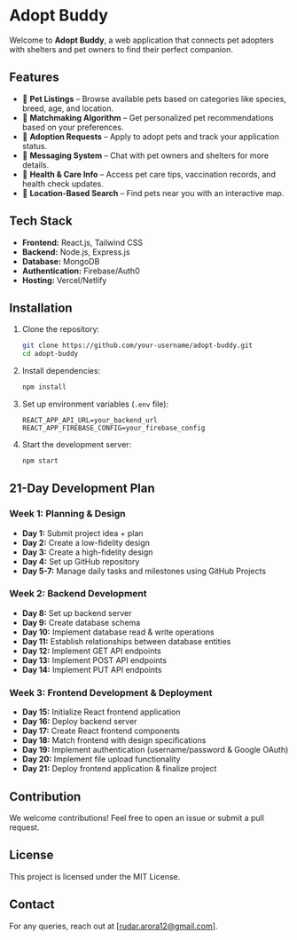 # Adopt Buddy

Welcome to **Adopt Buddy**, a web application that connects pet adopters with shelters and pet owners to find their perfect companion. 

## Features
- 🐾 **Pet Listings** – Browse available pets based on categories like species, breed, age, and location.
- 💖 **Matchmaking Algorithm** – Get personalized pet recommendations based on your preferences.
- 🏡 **Adoption Requests** – Apply to adopt pets and track your application status.
- 📩 **Messaging System** – Chat with pet owners and shelters for more details.
- 🏥 **Health & Care Info** – Access pet care tips, vaccination records, and health check updates.
- 📍 **Location-Based Search** – Find pets near you with an interactive map.

## Tech Stack
- **Frontend:** React.js, Tailwind CSS
- **Backend:** Node.js, Express.js
- **Database:** MongoDB
- **Authentication:** Firebase/Auth0
- **Hosting:** Vercel/Netlify

## Installation

1. Clone the repository:
   ```sh
   git clone https://github.com/your-username/adopt-buddy.git
   cd adopt-buddy
   ```
2. Install dependencies:
   ```sh
   npm install
   ```
3. Set up environment variables (`.env` file):
   ```env
   REACT_APP_API_URL=your_backend_url
   REACT_APP_FIREBASE_CONFIG=your_firebase_config
   ```
4. Start the development server:
   ```sh
   npm start
   ```

## 21-Day Development Plan

### **Week 1: Planning & Design**
- **Day 1:** Submit project idea + plan
- **Day 2:** Create a low-fidelity design
- **Day 3:** Create a high-fidelity design
- **Day 4:** Set up GitHub repository
- **Day 5-7:** Manage daily tasks and milestones using GitHub Projects

### **Week 2: Backend Development**
- **Day 8:** Set up backend server
- **Day 9:** Create database schema
- **Day 10:** Implement database read & write operations
- **Day 11:** Establish relationships between database entities
- **Day 12:** Implement GET API endpoints
- **Day 13:** Implement POST API endpoints
- **Day 14:** Implement PUT API endpoints

### **Week 3: Frontend Development & Deployment**
- **Day 15:** Initialize React frontend application
- **Day 16:** Deploy backend server
- **Day 17:** Create React frontend components
- **Day 18:** Match frontend with design specifications
- **Day 19:** Implement authentication (username/password & Google OAuth)
- **Day 20:** Implement file upload functionality
- **Day 21:** Deploy frontend application & finalize project

## Contribution
We welcome contributions! Feel free to open an issue or submit a pull request.

## License
This project is licensed under the MIT License.

## Contact
For any queries, reach out at [rudar.arora12@gmail.com].

